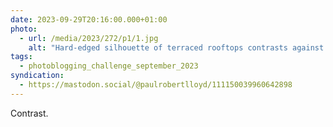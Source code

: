 ```yaml
---
date: 2023-09-29T20:16:00.000+01:00
photo:
  - url: /media/2023/272/p1/1.jpg
    alt: "Hard-edged silhouette of terraced rooftops contrasts against fluffy clouds in a colourful twilight sky."
tags:
  - photoblogging_challenge_september_2023
syndication:
  - https://mastodon.social/@paulrobertlloyd/111150039960642898
---
```


Contrast.
